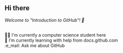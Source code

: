 ## Hi there

_Welcome to "Introduction to GitHub"! :wave:_

<br>:woman_technologist: I'm currently a computer science student here
<br>:otter: I’m currently learning with help from docs.github.com
<br>:e_mail: Ask me about GitHub
